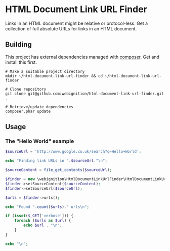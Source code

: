 HTML Document Link URL Finder
=============================

Links in an HTML document might be relative or protocol-less. Get a collection of full absolute URLs for links in an HTML document.

Building
--------

This project has external dependencies managed with [composer][1]. Get and install this first.

    # Make a suitable project directory
    mkdir ~/html-document-link-url-finder && cd ~/html-document-link-url-finder

    # Clone repository
    git clone git@github.com:webignition/html-document-link-url-finder.git .

    # Retrieve/update dependencies
    composer.phar update

Usage
-----

### The "Hello World" example

```php
$sourceUrl = 'http://www.google.co.uk/search?q=Hello+World';

echo "Finding link URLs in ".$sourceUrl."\n";

$sourceContent = file_get_contents($sourceUrl);

$finder = new \webignition\HtmlDocumentLinkUrlFinder\HtmlDocumentLinkUrlFinder();
$finder->setSourceContent($sourceContent);
$finder->setSourceUrl($sourceUrl);

$urls = $finder->urls();

echo "Found ".count($urls)." urls\n";

if (isset($_GET['verbose'])) {
    foreach ($urls as $url) {
        echo $url . "\n";
    }
}

echo "\n";
```

[1]: http://getcomposer.org/